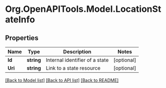 
# Org.OpenAPITools.Model.LocationStateInfo

## Properties

Name | Type | Description | Notes
------------ | ------------- | ------------- | -------------
**Id** | **string** | Internal identifier of a state | [optional] 
**Uri** | **string** | Link to a state resource | [optional] 

[[Back to Model list]](../README.md#documentation-for-models)
[[Back to API list]](../README.md#documentation-for-api-endpoints)
[[Back to README]](../README.md)

